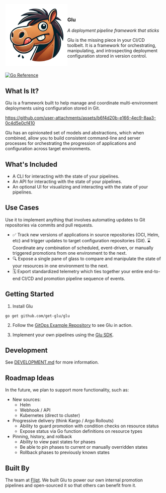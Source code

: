 <div>
  <img align="left" src="./.github/images/stu.png" alt="Stu - The Glu mascot" width="200" />
  <br>
  <h3>Glu</h3>
  <p>
    <em>
      A deployment pipeline framework that sticks
    </em>
  </p>
  <p>
    Glu is the missing piece in your CI/CD toolbelt.
    It is a framework for orchestrating, manipulating, and introspecting deployment configuration stored in version control.
  </p>
  <br>
</div>

[![Go Reference](https://pkg.go.dev/badge/github.com/get-glu/glu.svg)](https://pkg.go.dev/github.com/get-glu/glu)

## What Is It?

Glu is a framework built to help manage and coordinate multi-environment deployments using configuration stored in Git.

<p align="center">

https://github.com/user-attachments/assets/b6f4d20b-e166-4ec9-8aa3-0c4d5e0cf410

</p>

Glu has an opinionated set of models and abstractions, which when combined, allow you to build consistent command-line and server processes for orchestrating the progression of applications and configuration across target environments.

## What's Included

- A CLI for interacting with the state of your pipelines.
- An API for interacting with the state of your pipelines.
- An optional UI for visualizing and interacting with the state of your pipelines.

## Use Cases

Use it to implement anything that involves automating updates to Git repositories via commits and pull requests.

- ✅ Track new versions of applications in source repositories (OCI, Helm, etc) and trigger updates to target configuration repositories (Git).
⌛️ Coordinate any combination of scheduled, event-driven, or manually triggered promotions from one environment to the next.
- 🔍 Expose a single pane of glass to compare and manipulate the state of your resources in one environment to the next.
- 🗓️ Export standardized telemetry which ties together your entire end-to-end CI/CD and promotion pipeline sequence of events.

## Getting Started

1. Install Glu

```
go get github.com/get-glu/glu
```

2. Follow the [GitOps Example Repository](https://github.com/get-glu/gitops-example) to see Glu in action.

3. Implement your own pipelines using the [Glu SDK](https://pkg.go.dev/github.com/get-glu/glu).

## Development

See [DEVELOPMENT.md](./DEVELOPMENT.md) for more information.

## Roadmap Ideas

In the future, we plan to support more functionality, such as:

- New sources:
  - Helm
  - Webhook / API
  - Kubernetes (direct to cluster)
- Progressive delivery (think Kargo / Argo Rollouts)
  - Ability to guard promotion with condition checks on resource status
  - Expose status via Go function definitions on resource types
- Pinning, history, and rollback
  - Ability to view past states for phases
  - Be able to pin phases to current or manually overridden states
  - Rollback phases to previously known states

## Built By

The team at [Flipt](https://flipt.io). We built Glu to power our own internal promotion pipelines and open-sourced it so that others can benefit from it.
